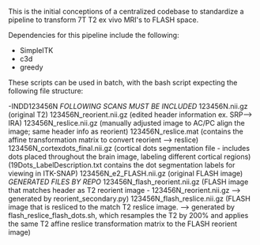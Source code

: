 This is the initial conceptions of a centralized codebase to standardize a pipeline to transform 7T T2 ex vivo MRI's to FLASH space.

Dependencies for this pipeline include the following:
- SimpleITK
- c3d
- greedy

These scripts can be used in batch, with the bash script expecting the following file structure:

-INDD123456N
  *FOLLOWING SCANS MUST BE INCLUDED*
  123456N.nii.gz (original T2)
  123456N_reorient.nii.gz (edited header information ex. SRP--> IRA)
  123456N_reslice.nii.gz (manually adjusted image to AC/PC align the image; same header info as reorient)
  123456N_reslice.mat (contains the affine transformation matrix to convert reorient --> reslice)
  123456N_cortexdots_final.nii.gz (cortical dots segmentation file - includes dots placed throughout the brain image, labeling different cortical regions) (19Dots_LabelDescription.txt contains the dot segmentation labels for viewing in ITK-SNAP)
  123456N_e2_FLASH.nii.gz (original FLASH image)
  *GENERATED FILES BY REPO*
  123456N_flash_reorient.nii.gz (FLASH image that matches header as T2 reorient image - 123456N_reorient.nii.gz --> generated by reorient_secondary.py)
  123456N_flash_reslice.nii.gz (FLASH image that is resliced to the match T2 reslice image. --> generated by flash_reslice_flash_dots.sh, which resamples the T2 by 200% and applies the same T2 affine reslice transformation matrix to the FLASH reorient image)
